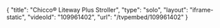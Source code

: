 {
    "title": "Chicco&reg; Liteway Plus Stroller",
    "type": "solo",
    "layout": "iframe-static",
    "videoId": "109961402",
    "url": "\/tvpembed\/109961402"
}